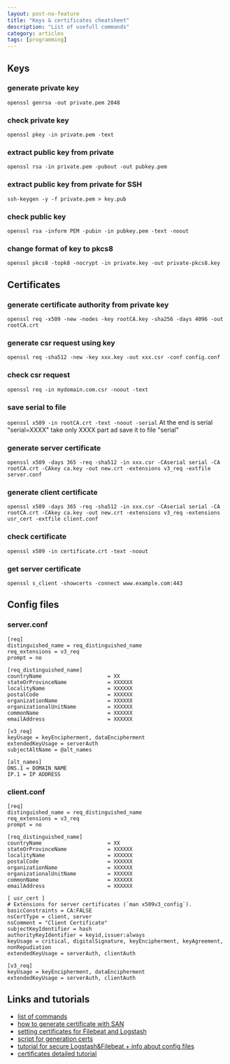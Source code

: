 ```yaml
---
layout: post-no-feature
title: "Keys & certificates cheatsheet"
description: "List of usefull commands"
category: articles
tags: [programming]
---
```

## Keys

### generate private key

```openssl genrsa -out private.pem 2048```

### check private key

```openssl pkey -in private.pem -text```

### extract public key from private

```openssl rsa -in private.pem -pubout -out pubkey.pem```

### extract public key from private for SSH

```ssh-keygen -y -f private.pem > key.pub```

### check public key

```openssl rsa -inform PEM -pubin -in pubkey.pem -text -noout```

### change format of key to pkcs8
```openssl pkcs8 -topk8 -nocrypt -in private.key -out private-pkcs8.key```

## Certificates

### generate certificate authority from private key
```openssl req -x509 -new -nodes -key rootCA.key -sha256 -days 4096 -out rootCA.crt```

### generate csr request using key
```openssl req -sha512 -new -key xxx.key -out xxx.csr -conf config.conf```

### check csr request
```openssl req -in mydomain.com.csr -noout -text```

### save serial to file
```openssl x509 -in rootCA.crt -text -noout -serial```
At the end is serial "serial=XXXX" take only XXXX part ad save it to file "serial"

### generate server certificate
```openssl x509 -days 365 -req -sha512 -in xxx.csr -CAserial serial -CA rootCA.crt -CAkey ca.key -out new.crt -extensions v3_req -extfile server.conf```
    
### generate client certificate
```openssl x509 -days 365 -req -sha512 -in xxx.csr -CAserial serial -CA rootCA.crt -CAkey ca.key -out new.crt -extensions v3_req -extensions usr_cert -extfile client.conf```

### check certificate
```openssl x509 -in certificate.crt -text -noout``` 

### get server certificate
```openssl s_client -showcerts -connect www.example.com:443```

## Config files

### server.conf
```
[req]
distinguished_name = req_distinguished_name
req_extensions = v3_req
prompt = no

[req_distinguished_name]
countryName                     = XX
stateOrProvinceName             = XXXXXX
localityName                    = XXXXXX
postalCode                      = XXXXXX
organizationName                = XXXXXX
organizationalUnitName          = XXXXXX
commonName                      = XXXXXX
emailAddress                    = XXXXXX

[v3_req]
keyUsage = keyEncipherment, dataEncipherment
extendedKeyUsage = serverAuth
subjectAltName = @alt_names

[alt_names]
DNS.1 = DOMAIN NAME
IP.1 = IP ADDRESS
```

### client.conf
```
[req]
distinguished_name = req_distinguished_name
req_extensions = v3_req
prompt = no

[req_distinguished_name]
countryName                     = XX
stateOrProvinceName             = XXXXXX
localityName                    = XXXXXX
postalCode                      = XXXXXX
organizationName                = XXXXXX
organizationalUnitName          = XXXXXX
commonName                      = XXXXXX
emailAddress                    = XXXXXX

[ usr_cert ]
# Extensions for server certificates (`man x509v3_config`).
basicConstraints = CA:FALSE
nsCertType = client, server
nsComment = "Client Certificate"
subjectKeyIdentifier = hash
authorityKeyIdentifier = keyid,issuer:always
keyUsage = critical, digitalSignature, keyEncipherment, keyAgreement, nonRepudiation
extendedKeyUsage = serverAuth, clientAuth

[v3_req]
keyUsage = keyEncipherment, dataEncipherment
extendedKeyUsage = serverAuth, clientAuth

```
 
## Links and tutorials
* [list of commands](https://gist.github.com/webtobesocial/5313b0d7abc25e06c2d78f8b767d4bc3)
* [how to generate certificate with SAN](https://geekflare.com/san-ssl-certificate/)
* [setting certificates for Filebeat and Logstash](https://documentation.wazuh.com/3.2/installation-guide/optional-configurations/elastic_ssl.html)
* [script for generation certs](https://gist.github.com/jhamrick/ac0404839b5c7dab24b5)
* [tutorial for secure Logstash&Filebeat + info about config files](https://benjaminknofe.com/blog/2018/07/08/logstash-authentication-with-ssl-certificates/)
* [certificates detailed tutorial](https://jamielinux.com/docs/openssl-certificate-authority/create-the-root-pair.html)

